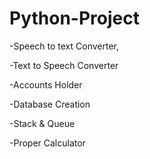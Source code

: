# Python-Project
<!-- All projects are created by me with "Python Basic" -->
-Speech to text Converter,

-Text to Speech Converter

-Accounts Holder

-Database Creation

-Stack & Queue

-Proper Calculator
